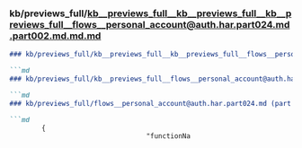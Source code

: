 ### kb/previews_full/kb__previews_full__kb__previews_full__kb__previews_full__flows__personal_account@auth.har.part024.md.part002.md.md.md

```md
### kb/previews_full/kb__previews_full__kb__previews_full__flows__personal_account@auth.har.part024.md.part002.md.md

```md
### kb/previews_full/kb__previews_full__flows__personal_account@auth.har.part024.md.part002.md

```md
### kb/previews_full/flows__personal_account@auth.har.part024.md (part 002)

```md
        {
                                  "functionNa
```

```

```

```

```
